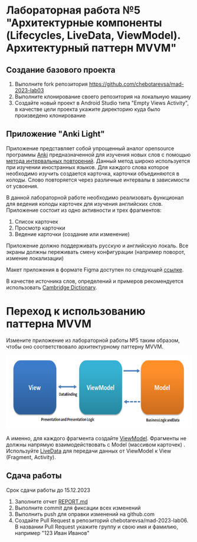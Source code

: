 # Лабораторная работа №5 "Архитектурные компоненты (Lifecycles, LiveData, ViewModel). Архитектурный паттерн MVVM"

## Создание базового проекта

1. Выполните fork репозитория https://github.com/chebotarevsa/mad-2023-lab03
2. Выполните клонирование своего репозитория на локальную машину
3. Создайте новый проект в Android Studio типа "Empty Views Activity",
   в качестве цели проекта укажите директорию куда было произведено клонирование


## Приложение "Anki Light"

Приложение представляет собой упрощенный аналог opensource
программы [Anki](https://apps.ankiweb.net/)
предназначенной для изучения новых слов с
помощью [метода интервальных повторений](https://habr.com/ru/companies/puzzleenglish/articles/408921/).
Данный метод широко используется при изучении иностранных языков. Для каждого слова которое
необходимо изучить создается карточка, карточки объединяются в колоды.
Слово повторяется через различные интервалы в зависимости от усвоения.

В данной лабораторной работе необходимо реализовать функционал для ведения колоды карточек для
изучения английских слов. Приложение состоит из одно активности и трех фрагментов:

1. Список карточек
2. Просмотр карточки
3. Ведение карточки (создание или изменение)

Приложение должно поддерживать русскую и английскую локаль.
Все экраны должны переживать смену конфигурации (например поворот, измение локализации)

Макет приложения в формате Figma доступен по
следующей [ссылке](https://www.figma.com/file/FQFEOn3g0PUbEJ2w4L87cB/Labs?type=design&node-id=32%3A2&mode=design&t=jSa86bsxctk1cXid-1).

В качестве источника слов, определений и примеров рекомендуется
использовать [Cambridge Dictionary](https://dictionary.cambridge.org/).

# Переход к использованию паттерна MVVM
Измените приложение из лабораторной работы №5 таким образом, чтобы оно соответствовало архитектурному паттерну MVVM.

<img height="200" src="img/MVVMPattern.png"/>

А именно, для каждого фрагмента создайте [ViewModel](https://developer.android.com/topic/libraries/architecture/viewmodel).
Фрагменты не должны напрямую взаимодействовать с Model (массивом карточек) .  
Используйте [LiveData](https://developer.android.com/topic/libraries/architecture/livedata) для передачи данных от ViewModel к View (Fragment, Activity).

## Сдача работы
Срок сдачи работы до 15.12.2023
1. Заполните отчет [REPORT.md](REPORT.md)
2. Выполните commit для фиксации всех изменений
3. Выполнить push для оправки изменений на github.com
4. Создайте Pull Request в репозиторий chebotarevsa/mad-2023-lab06.
   В названии Pull Request укажите группу и свою имя и фамилию, например "123 Иван Иванов"